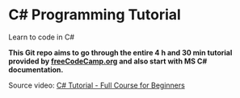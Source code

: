 # C\# Programming Tutorial
Learn to code in C#

**This Git repo aims to go through the entire 4 h and 30 min tutorial provided by [freeCodeCamp.org](https://www.freecodecamp.org/) and also start with MS C# documentation.**

Source video: [C# Tutorial - Full Course for Beginners](https://youtu.be/GhQdlIFylQ8)

